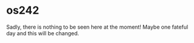 # os242

Sadly, there is nothing to be seen here at the moment!
Maybe one fateful day and this will be changed.
